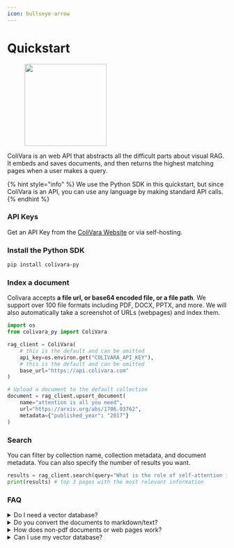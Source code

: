 ```yaml
---
icon: bullseye-arrow
---
```


# Quickstart

<figure><img src="../.gitbook/assets/Screenshot 2024-10-18 at 3.15.09 PM.png" alt="" width="188"><figcaption></figcaption></figure>

ColiVara is an web API that abstracts all the difficult parts about visual RAG. It embeds and saves documents, and then returns the highest matching pages when a user makes a query.

{% hint style="info" %}
We use the Python SDK in this quickstart, but since ColiVara is an API, you can use any language by making standard API calls.
{% endhint %}

### API Keys

Get an API Key from the [ColiVara Website](https://colivara.com) or via self-hosting.&#x20;

### Install the Python SDK

```bash
pip install colivara-py
```

### Index a document

Colivara accepts **a file url, or base64 encoded file, or a file path**. We support over 100 file formats including PDF, DOCX, PPTX, and more. We will also automatically take a screenshot of URLs (webpages) and index them.

```python
import os
from colivara_py import ColiVara

rag_client = ColiVara(
    # this is the default and can be omitted
    api_key=os.environ.get("COLIVARA_API_KEY"),
    # this is the default and can be omitted
    base_url="https://api.colivara.com"
)

# Upload a document to the default collection
document = rag_client.upsert_document(
    name="attention is all you need",
    url="https://arxiv.org/abs/1706.03762",
    metadata={"published_year": "2017"}
)
```

### Search

You can filter by collection name, collection metadata, and document metadata. You can also specify the number of results you want.

```python
results = rag_client.search(query="What is the role of self-attention in transformers?")
print(results) # top 3 pages with the most relevant information
```

### FAQ

<details>

<summary>Do I need a vector database?</summary>

No - ColiVara uses Postgres and pgVector to store vectors for you. You DO NOT need to generate, save, or manage embeddings in anyway.

</details>

<details>

<summary>Do you convert the documents to markdown/text?</summary>

No - ColiVara treats everything as an image, and uses vision models. There are no parsing, chunking, or OCR involved. This method outperforms chunking, and OCR for both text-based documents and visual documents.

</details>

<details>

<summary>How does non-pdf documents or web pages work?</summary>

We run a pipeline to convert them to images, and perform our normal image-based retrieval. This all happen for you under the hood, and you get the top-k pages when performing retrieval.

</details>

<details>

<summary>Can I use my vector database? </summary>

Yes - we have an embedding endpoint that only generates embeddings without saving or doing anything else. You can store these embeddings at your end. Keep in mind that we use late-interaction and multi-vectors, many vector databases do not support this yet.

</details>



